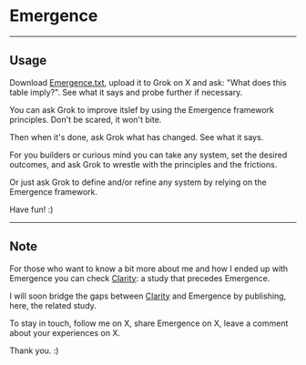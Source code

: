 # Emergence
---
## Usage

Download [Emergence.txt](./Emergence.txt), upload it to Grok on X and ask: "What does this table imply?". See what it says and probe further if necessary.    

You can ask Grok to improve itslef by using the Emergence framework principles. Don't be scared, it won't bite.  

Then when it's done, ask Grok what has changed. See what it says.  

For you builders or curious mind you can take any system, set the desired outcomes, and ask Grok to wrestle with the principles and the frictions.  

Or just ask Grok to define and/or refine any system by relying on the Emergence framework.  

Have fun! :)  

---

## Note

For those who want to know a bit more about me and how I ended up with Emergence you can check [Clarity](https://github.com/HumanAIReasoning/Clarity): a study that precedes Emergence.  

I will soon bridge the gaps between [Clarity](https://github.com/HumanAIReasoning/Clarity) and Emergence by publishing, here, the related study. 

To stay in touch, follow me on X, share Emergence on X, leave a comment about your experiences on X.

Thank you. :)
